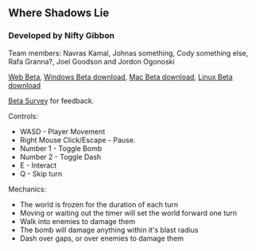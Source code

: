 ## Where Shadows Lie

### Developed by Nifty Gibbon 
Team members: Navras Kamal, Johnas something, Cody something else, Rafa Granna?, Joel Goodson and Jordon Ogonoski

[Web Beta](/Where-Shadows-Lie/index.html), [Windows Beta download](Windows.zip), [Mac Beta download](Mac.zip), [Linux Beta download](Linux.zip) 

[Beta Survey](https://docs.google.com/forms/d/e/1FAIpQLSekGYjYwfw56Igb0LpmNZ1XYzRhB4KtqJw63D2Yx3Yzf9Hwfg/viewform?usp=sf_link) for feedback.


Controls:

* WASD - Player Movement
* Right Mouse Click/Escape - Pause.
* Number 1 - Toggle Bomb
* Number 2 - Toggle Dash
* E - Interact
* Q - Skip turn


Mechanics:

* The world is frozen for the duration of each turn
* Moving or waiting out the timer will set the world forward one turn
* Walk into enemies to damage them
* The bomb will damage anything within it's blast radius
* Dash over gaps, or over enemies to damage them
